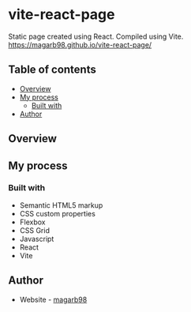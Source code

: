# vite-react-page

Static page created using React. Compiled using Vite. https://magarb98.github.io/vite-react-page/

## Table of contents

- [Overview](#overview)
- [My process](#my-process)
  - [Built with](#built-with)
- [Author](#author)

## Overview

## My process

### Built with

- Semantic HTML5 markup
- CSS custom properties
- Flexbox
- CSS Grid
- Javascript
- React
- Vite

## Author

- Website - [magarb98](https://github.com/magarb98)
